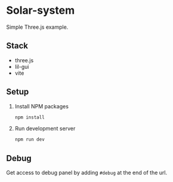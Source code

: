 # Solar-system

Simple Three.js example.

## Stack

- three.js
- lil-gui
- vite

## Setup

1. Install NPM packages
   ```sh
   npm install
   ```
2. Run development server
   ```sh
   npm run dev
   ```

## Debug

Get access to debug panel by adding `#debug` at the end of the url.

